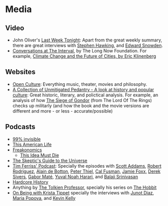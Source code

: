 # Media

## Video

- John Oliver's [Last Week Tonight](https://www.hbo.com/last-week-tonight-with-john-oliver): Apart from the great weekly summary, there are great interviews with [Stephen Hawking](https://www.youtube.com/watch?v=OPV3D7f3bHY), and [Edward Snowden](https://www.youtube.com/watch?v=yzGzB-yYKcc).
- [Conversations at The Interval](https://www.youtube.com/playlist?list=PL6uS2H8g4Y281QKDQZl2BPNAbe9NFg3eK), by The Long Now Foundation. For example, [Climate Change and the Future of Cities, by Eric Klinenberg](https://www.youtube.com/watch?v=6aBQCZIeonc)

## Websites

- [Open Culture](http://www.openculture.com): Everything music, theater, movies and philosophy.
- [A Collection of Unmitigated Pedantry - A look at history and popular culture](https://acoup.blog/): Great historic, literary, and polictical analysis. For example, an analysis of how [The Siege of Gondor](https://acoup.blog/2019/05/10/collections-the-siege-of-gondor/) (from The Lord Of The Rings) checks up militarly (and how the book and the movie versions are different and more - or less - accurate/possible)

## Podcasts

- [99% invisible](http://99percentinvisible.org)
- [This American Life](http://www.thisamericanlife.org/)
- [Freakonomics](http://freakonomics.com)
  - [This Idea Must Die](http://freakonomics.com/2015/03/05/this-idea-must-die-a-new-freakonomics-radio-podcast)
- [The Skeptic's Guide to the Universe](http://www.theskepticsguide.org/)
- [Tim Ferriss' Podcast](http://fourhourworkweek.com/podcast/): Specially the episodes with [Scott Addams](http://tim.blog/2015/09/22/scott-adams-the-man-behind-dilbert/), [Robert Rodriguez](http://tim.blog/2015/08/23/the-wizard-of-hollywood-robert-rodriguez/), [Alain de Botton](http://tim.blog/2015/11/10/alain-de-botton/), [Peter Thiel](https://tim.blog/2014/09/09/peter-thiel/), [Cal Fusman](http://tim.blog/2016/03/11/the-interview-master-cal-fussman-and-the-power-of-listening), [Jamie Foxx](http://tim.blog/2015/12/06/jamie-foxx/), [Derek Sivers](http://tim.blog/2015/12/14/derek-sivers-on-developing-confidence-finding-happiness-and-saying-no-to-millions/), [Gabor Maté](https://tim.blog/2018/02/20/gabor-mate/), [Yuval Noah Harari](https://tim.blog/2020/10/27/yuval-noah-harari/), and [Balaji Srinivasan](https://tim.blog/2021/11/15/balaji-srinivasan-2/)
- [Hardcore History](http://www.dancarlin.com/hardcore-history-series/)
- Anything by [The Tolkien Professor](http://tolkienprofessor.com/), specially his series on [The Hobbit](http://tolkienprofessor.com/lectures/the-hobbit/)
- [On Being with Krista Tippet](https://onbeing.org) specially the interviews with [Junot Diaz](https://onbeing.org/programs/junot-diaz-radical-hope-is-our-best-weapon-sep2017/), [Maria Popova](http://www.onbeing.org/programs/maria-popova-cartographer-meaning-digital-age), and [Kevin Kelly](https://onbeing.org/programs/kevin-kelly-the-universe-is-a-question-jan2018/)
